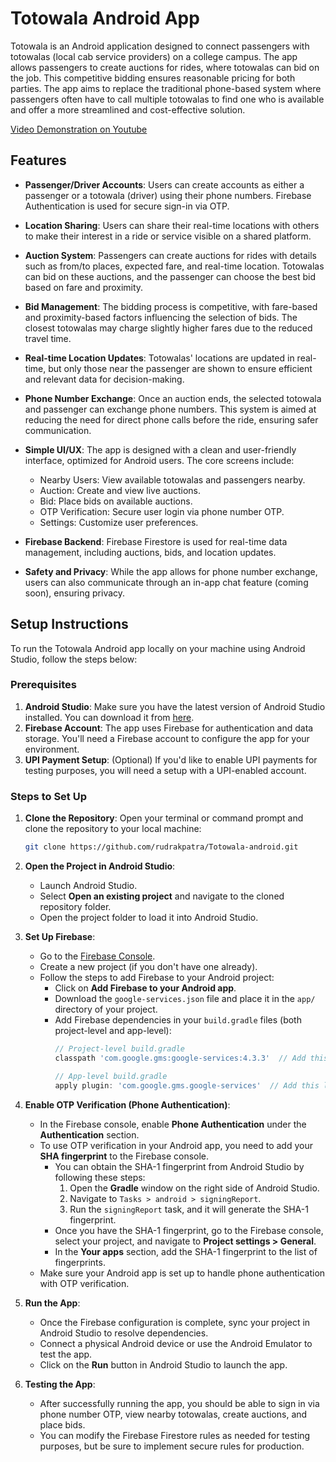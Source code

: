 # Totowala Android App

Totowala is an Android application designed to connect passengers with totowalas (local cab service providers) on a college campus. The app allows passengers to create auctions for rides, where totowalas can bid on the job. This competitive bidding ensures reasonable pricing for both parties. The app aims to replace the traditional phone-based system where passengers often have to call multiple totowalas to find one who is available and offer a more streamlined and cost-effective solution.

[Video Demonstration on Youtube](https://www.youtube.com/watch?v=DsnparWte8A&t=18s)

## Features

- **Passenger/Driver Accounts**: Users can create accounts as either a passenger or a totowala (driver) using their phone numbers. Firebase Authentication is used for secure sign-in via OTP.
  
- **Location Sharing**: Users can share their real-time locations with others to make their interest in a ride or service visible on a shared platform.

- **Auction System**: Passengers can create auctions for rides with details such as from/to places, expected fare, and real-time location. Totowalas can bid on these auctions, and the passenger can choose the best bid based on fare and proximity.

- **Bid Management**: The bidding process is competitive, with fare-based and proximity-based factors influencing the selection of bids. The closest totowalas may charge slightly higher fares due to the reduced travel time.

- **Real-time Location Updates**: Totowalas' locations are updated in real-time, but only those near the passenger are shown to ensure efficient and relevant data for decision-making.

- **Phone Number Exchange**: Once an auction ends, the selected totowala and passenger can exchange phone numbers. This system is aimed at reducing the need for direct phone calls before the ride, ensuring safer communication.

- **Simple UI/UX**: The app is designed with a clean and user-friendly interface, optimized for Android users. The core screens include:
  - Nearby Users: View available totowalas and passengers nearby.
  - Auction: Create and view live auctions.
  - Bid: Place bids on available auctions.
  - OTP Verification: Secure user login via phone number OTP.
  - Settings: Customize user preferences.

- **Firebase Backend**: Firebase Firestore is used for real-time data management, including auctions, bids, and location updates.

- **Safety and Privacy**: While the app allows for phone number exchange, users can also communicate through an in-app chat feature (coming soon), ensuring privacy.

## Setup Instructions

To run the Totowala Android app locally on your machine using Android Studio, follow the steps below:

### Prerequisites

1. **Android Studio**: Make sure you have the latest version of Android Studio installed. You can download it from [here](https://developer.android.com/studio).
2. **Firebase Account**: The app uses Firebase for authentication and data storage. You'll need a Firebase account to configure the app for your environment.
3. **UPI Payment Setup**: (Optional) If you'd like to enable UPI payments for testing purposes, you will need a setup with a UPI-enabled account.

### Steps to Set Up

1. **Clone the Repository**:
   Open your terminal or command prompt and clone the repository to your local machine:
   ```bash
   git clone https://github.com/rudrakpatra/Totowala-android.git

2. **Open the Project in Android Studio**:
   - Launch Android Studio.
   - Select **Open an existing project** and navigate to the cloned repository folder.
   - Open the project folder to load it into Android Studio.

3. **Set Up Firebase**:
   - Go to the [Firebase Console](https://console.firebase.google.com/).
   - Create a new project (if you don't have one already).
   - Follow the steps to add Firebase to your Android project:
     - Click on **Add Firebase to your Android app**.
     - Download the `google-services.json` file and place it in the `app/` directory of your project.
     - Add Firebase dependencies in your `build.gradle` files (both project-level and app-level):
       ```gradle
       // Project-level build.gradle
       classpath 'com.google.gms:google-services:4.3.3'  // Add this line
       
       // App-level build.gradle
       apply plugin: 'com.google.gms.google-services'  // Add this line at the bottom
       ```

4. **Enable OTP Verification (Phone Authentication)**:
   - In the Firebase console, enable **Phone Authentication** under the **Authentication** section.
   - To use OTP verification in your Android app, you need to add your **SHA fingerprint** to the Firebase console.
     - You can obtain the SHA-1 fingerprint from Android Studio by following these steps:
       1. Open the **Gradle** window on the right side of Android Studio.
       2. Navigate to `Tasks > android > signingReport`.
       3. Run the `signingReport` task, and it will generate the SHA-1 fingerprint.
     - Once you have the SHA-1 fingerprint, go to the Firebase console, select your project, and navigate to **Project settings > General**. 
     - In the **Your apps** section, add the SHA-1 fingerprint to the list of fingerprints.
   - Make sure your Android app is set up to handle phone authentication with OTP verification.

5. **Run the App**:
   - Once the Firebase configuration is complete, sync your project in Android Studio to resolve dependencies.
   - Connect a physical Android device or use the Android Emulator to test the app.
   - Click on the **Run** button in Android Studio to launch the app.

6. **Testing the App**:
   - After successfully running the app, you should be able to sign in via phone number OTP, view nearby totowalas, create auctions, and place bids.
   - You can modify the Firebase Firestore rules as needed for testing purposes, but be sure to implement secure rules for production.


